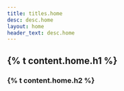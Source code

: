```yaml
---
title: titles.home
desc: desc.home
layout: home
header_text: desc.home
---
```


## {% t content.home.h1 %} 

### {% t content.home.h2 %}




